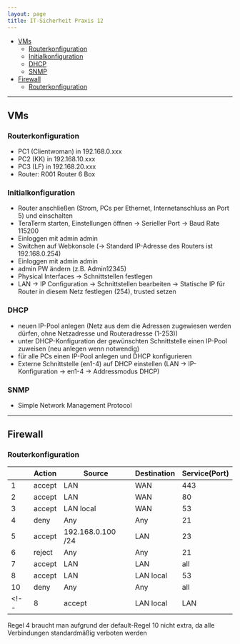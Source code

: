 ```yaml
---
layout: page
title: IT-Sicherheit Praxis 12
---
```

- [VMs](#vms)
  - [Routerkonfiguration](#routerkonfiguration)
  - [Initialkonfiguration](#initialkonfiguration)
  - [DHCP](#dhcp)
  - [SNMP](#snmp)
- [Firewall](#firewall)
  - [Routerkonfiguration](#routerkonfiguration-1)

---

## VMs

### Routerkonfiguration

- PC1 (Clientwoman) in 192.168.0.xxx
- PC2 (KK) in 192.168.10.xxx
- PC3 (LF) in 192.168.20.xxx
- Router: R001 Router 6 Box

### Initialkonfiguration

- Router anschließen (Strom, PCs per Ethernet, Internetanschluss an Port 5) und einschalten
- TeraTerm starten, Einstellungen öffnen -> Serieller Port -> Baud Rate 115200
- Einloggen mit admin admin
- Switchen auf Webkonsole (-> Standard IP-Adresse des Routers ist 192.168.0.254)
- Einloggen mit admin admin
- admin PW ändern (z.B. Admin12345)
- Physical Interfaces -> Schnittstellen festlegen
- LAN -> IP Configuration -> Schnittstellen bearbeiten -> Statische IP für Router in diesem Netz festlegen (254), trusted setzen

### DHCP

- neuen IP-Pool anlegen (Netz aus dem die Adressen zugewiesen werden dürfen, ohne Netzadresse und Routeradresse (1-253))
- unter DHCP-Konfiguration der gewünschten Schnittstelle einen IP-Pool zuweisen (neu anlegen wenn notwendig)
- für alle PCs einen IP-Pool anlegen und DHCP konfigurieren
- Externe Schnittstelle (en1-4) auf DHCP einstellen (LAN -> IP-Konfiguration -> en1-4 -> Addressmodus DHCP)

### SNMP

- Simple Network Management Protocol

---

## Firewall

### Routerkonfiguration

||Action|Source|Destination|Service(Port)|
|--|--|--|--|--|
|1|accept|LAN|WAN|443|
|2|accept|LAN|WAN|80|
|3|accept|LAN local|WAN|53|
|4|deny|Any|Any|21|
|5|accept|192.168.0.100 /24|LAN|23|
|6|reject|Any|Any|21|
|7|accept|LAN|LAN|all|
|8|accept|LAN|LAN local|53|
|10|deny|Any|Any|all|
<!--|8|accept|LAN local|LAN|67|-->

Regel 4 braucht man aufgrund der default-Regel 10 nicht extra, da alle Verbindungen standardmäßig verboten werden
